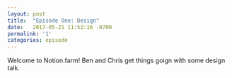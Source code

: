 ```yaml
---
layout: post
title:  "Episode One: Design"
date:   2017-05-21 11:52:16 -0700
permalink: '1'
categories: episode
---
```

Welcome to Notion.farm! Ben and Chris get things goign with some design talk.
